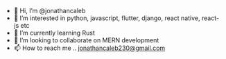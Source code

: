- 👋 Hi, I’m @jonathancaleb
- 👀 I’m interested in python, javascript, flutter, django, react native, react-js etc
- 🌱 I’m currently learning Rust
- 💞️ I’m looking to collaborate on MERN development
- 📫 How to reach me .. jonathancaleb230@gmail.com

<!---
jonathancaleb/jonathancaleb is a ✨ special ✨ repository because its `README.md` (this file) appears on your GitHub profile.
You can click the Preview link to take a look at your changes.
--->
